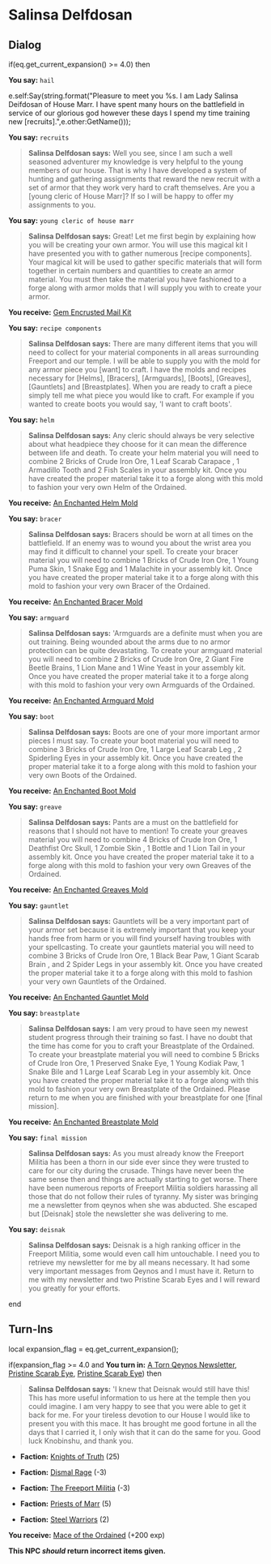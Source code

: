 # Salinsa Delfdosan


## Dialog

if(eq.get_current_expansion() >= 4.0) then


**You say:** `hail`




e.self:Say(string.format("Pleasure to meet you %s. I am Lady Salinsa Deifdosan of House Marr. I have spent many hours on the battlefield in service of our glorious god however these days I spend my time training new [recruits].",e.other:GetName()));


**You say:** `recruits`




>**Salinsa Delfdosan says:** Well you see, since I am such a well seasoned adventurer my knowledge is very helpful to the young members of our house. That is why I have developed a system of hunting and gathering assignments that reward the new recruit with a set of armor that they work very hard to craft themselves. Are you a [young cleric of House Marr]? If so I will be happy to offer my assignments to you.


**You say:** `young cleric of house marr`




>**Salinsa Delfdosan says:** Great! Let me first begin by explaining how you will be creating your own armor. You will use this magical kit I have presented you with to gather numerous [recipe components]. Your magical kit will be used to gather specific materials that will form together in certain numbers and quantities to create an armor material. You must then take the material you have fashioned to a forge along with armor molds that I will supply you with to create your armor.



**You receive:**  [Gem Encrusted Mail Kit](/item/17259)


**You say:** `recipe components`




>**Salinsa Delfdosan says:** There are many different items that you will need to collect for your material components in all areas surrounding Freeport and our temple. I will be able to supply you with the mold for any armor piece you [want] to craft. I have the molds and recipes necessary for [Helms], [Bracers], [Armguards], [Boots], [Greaves], [Gauntlets] and [Breastplates]. When you are ready to craft a piece simply tell me what piece you would like to craft. For example if you wanted to create boots you would say, 'I want to craft boots'.


**You say:** `helm`




>**Salinsa Delfdosan says:** Any cleric should always be very selective about what headpiece they choose for it can mean the difference between life and death. To create your helm material you will need to combine 2 Bricks of Crude Iron Ore, 1 Leaf Scarab Carapace , 1 Armadillo Tooth and 2 Fish Scales in your assembly kit. Once you have created the proper material take it to a forge along with this mold to fashion your very own Helm of the Ordained.



**You receive:**  [An Enchanted Helm Mold](/item/22610)


**You say:** `bracer`




>**Salinsa Delfdosan says:** Bracers should be worn at all times on the battlefield. If an enemy was to wound you about the wrist area you may find it difficult to channel your spell. To create your bracer material you will need to combine 1 Bricks of Crude Iron Ore, 1 Young Puma Skin, 1 Snake Egg and 1 Malachite in your assembly kit. Once you have created the proper material take it to a forge along with this mold to fashion your very own Bracer of the Ordained.



**You receive:**  [An Enchanted Bracer Mold](/item/22611)


**You say:** `armguard`




>**Salinsa Delfdosan says:** 'Armguards are a definite must when you are out training. Being wounded about the arms due to no armor protection can be quite devastating. To create your armguard material you will need to combine 2 Bricks of Crude Iron Ore, 2 Giant Fire Beetle Brains, 1 Lion Mane and 1 Wine Yeast in your assembly kit. Once you have created the proper material take it to a forge along with this mold to fashion your very own Armguards of the Ordained.



**You receive:**  [An Enchanted Armguard Mold](/item/22613)


**You say:** `boot`




>**Salinsa Delfdosan says:** Boots are one of your more important armor pieces I must say. To create your boot material you will need to combine 3 Bricks of Crude Iron Ore, 1 Large Leaf Scarab Leg , 2 Spiderling Eyes in your assembly kit. Once you have created the proper material take it to a forge along with this mold to fashion your very own Boots of the Ordained.



**You receive:**  [An Enchanted Boot Mold](/item/22612)


**You say:** `greave`




>**Salinsa Delfdosan says:** Pants are a must on the battlefield for reasons that I should not have to mention! To create your greaves material you will need to combine 4 Bricks of Crude Iron Ore, 1 Deathfist Orc Skull, 1 Zombie Skin , 1 Bottle and 1 Lion Tail in your assembly kit. Once you have created the proper material take it to a forge along with this mold to fashion your very own Greaves of the Ordained.



**You receive:**  [An Enchanted Greaves Mold](/item/22614)


**You say:** `gauntlet`




>**Salinsa Delfdosan says:** Gauntlets will be a very important part of your armor set because it is extremely important that you keep your hands free from harm or you will find yourself having troubles with your spellcasting. To create your gauntlets material you will need to combine 3 Bricks of Crude Iron Ore, 1 Black Bear Paw, 1 Giant Scarab Brain , and 2 Spider Legs in your assembly kit. Once you have created the proper material take it to a forge along with this mold to fashion your very own Gauntlets of the Ordained.



**You receive:**  [An Enchanted Gauntlet Mold](/item/22615)


**You say:** `breastplate`




>**Salinsa Delfdosan says:** I am very proud to have seen my newest student progress through their training so fast. I have no doubt that the time has come for you to craft your Breastplate of the Ordained. To create your breastplate material you will need to combine 5 Bricks of Crude Iron Ore, 1 Preserved Snake Eye, 1 Young Kodiak Paw, 1 Snake Bile and 1 Large Leaf Scarab Leg in your assembly kit. Once you have created the proper material take it to a forge along with this mold to fashion your very own Breastplate of the Ordained. Please return to me when you are finished with your breastplate for one [final mission].



**You receive:**  [An Enchanted Breastplate Mold](/item/22616)


**You say:** `final mission`




>**Salinsa Delfdosan says:** As you must already know the Freeport Militia has been a thorn in our side ever since they were trusted to care for our city during the crusade. Things have never been the same sense then and things are actually starting to get worse. There have been numerous reports of Freeport Militia soldiers harassing all those that do not follow their rules of tyranny. My sister was bringing me a newsletter from qeynos when she was abducted. She escaped but [Deisnak] stole the newsletter she was delivering to me.


**You say:** `deisnak`




>**Salinsa Delfdosan says:** Deisnak is a high ranking officer in the Freeport Militia, some would even call him untouchable. I need you to retrieve my newsletter for me by all means necessary. It had some very important messages from Qeynos and I must have it. Return to me with my newsletter and two Pristine Scarab Eyes and I will reward you greatly for your efforts.

end

## Turn-Ins



local expansion_flag = eq.get_current_expansion();

if(expansion_flag >= 4.0 and  **You turn in:** [A Torn Qeynos Newsletter](/item/9931), [Pristine Scarab Eye](/item/9932), [Pristine Scarab Eye](/item/9932)) then 


>**Salinsa Delfdosan says:** 'I knew that Deisnak would still have this! This has more useful information to us here at the temple then you could imagine. I am very happy to see that you were able to get it back for me. For your tireless devotion to our House I would like to present you with this mace. It has brought me good fortune in all the days that I carried it, I only wish that it can do the same for you. Good luck Knobinshu, and thank you.


* __Faction:__ [Knights of Truth](/faction/281) (25)


* __Faction:__ [Dismal Rage](/faction/271) (-3)


* __Faction:__ [The Freeport Militia](/faction/330) (-3)


* __Faction:__ [Priests of Marr](/faction/362) (5)


* __Faction:__ [Steel Warriors](/faction/311) (2)


 **You receive:**  [Mace of the Ordained](/item/9937) (+200 exp)

**This NPC *should* return incorrect items given.**
